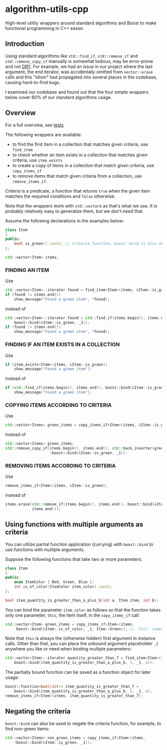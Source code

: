algorithm-utils-cpp
===================

High-level utility wrappers around standard algorithms and Boost to make
functional programming in C++ easier.

Introduction
------------

Using standard algorithms like `std::find_if`, `std::remove_if` and
`std::remove_copy_if` manually is somewhat tedious, may be error-prone and not
[DRY](http://en.wikipedia.org/wiki/Don't_repeat_yourself). For example, we had
an issue in our project where the last argument, the end iterator, was
accidentally omitted from `vector::erase` calls and this "idiom" had propagated
into several places in the codebase, causing hard-to-find bugs.

I examined our codebase and found out that the four simple wrappers below cover
80% of our standard algorithms usage.

Overview
--------

For a full overview, see [tests](test/main.cpp).

The following wrappers are available:

* to find the first item in a collection that matches given criteria, use
  `find_item`
* to check whether an item exists in a collection that matches given criteria,
  use `item_exists`
* to create a copy of items in a collection that match given criteria, use
  `copy_items_if`
* to remove items that match given criteria from a collection, use
  `remove_items_if`.

*Criteria* is a predicate, a function that returns `true` when the given item
matches the required conditions and `false` otherwise.

Note that the wrappers work with `std::vector`s as that's what we use. It is
probably relatively easy to generalize them, but we don't need that.

Assume the following declarations in the examples below:

```c++
class Item
{
public:
    bool is_green() const; // criteria function, boost::bind is also able to bind fields
};

std::vector<Item> items;
```

### FINDING AN ITEM

Use

```c++
std::vector<Item>::iterator found = find_item<Item>(items, &Item::is_green);
if (found != items.end())
    show_message("Found a green item", *found);
```

instead of

```c++
std::vector<Item>::iterator found = std::find_if(items.begin(), items.end(),
    boost::bind(&Item::is_green, _1));
if (found != items.end())
    show_message("Found a green item", *found);
```

### FINDING IF AN ITEM EXISTS IN A COLLECTION

Use

```c++
if (item_exists<Item>(items, &Item::is_green))
    show_message("Found a green item");
```

instead of

```c++
if (std::find_if(items.begin(), items.end(), boost::bind(&Item::is_green, _1)) != items.end())
    show_message("Found a green item");
```

### COPYING ITEMS ACCORDING TO CRITERIA

Use

```c++
std::vector<Items> green_items = copy_items_if<Item>(items, &Item::is_green);
```

instead of

```c++
std::vector<Items> green_items;
std::remove_copy_if(items.begin(), items.end(), std::back_inserter(green_items),
                    !boost::bind(&Item::is_green, _1));
```

### REMOVING ITEMS ACCORDING TO CRITERIA

Use

```c++
remove_items_if<Item>(items, &Item::is_green);
```

instead of

```c++
items.erase(std::remove_if(items.begin(), items.end(), boost::bind(&Item::is_green, _1)),
            items.end());
```

Using functions with multiple arguments as criteria
---------------------------------------------------

You can utilize partial function application (currying) with `boost::bind` to
use functions with multiple arguments.

Suppose the following functions that take two or more parameters:

```c++
class Item
{
public:
    enum ItemColor { Red, Green, Blue };
    int is_of_color(ItemColor item_color) const;
};

bool item_quantity_is_greater_than_a_plus_b(int a, Item item, int b);
```

You can bind the parameter `item_color` as follows so that the function takes
only one parameter, `this`, the item itself, in the `copy_items_if` call:

```c++
std::vector<Item> green_items = copy_items_if<Item>(items,
     boost::bind(&Item::is_of_color, _1, Item::Green)); // `this` comes first
```

Note that `this` is always the (otherwise hidden) first argument in instance
calls. Other than that, you can place the unbound argument placeholder `_1`
anywhere you like or need when binding multiple parameters:

```c++
std::vector<Item>::iterator quantity_greater_than_7 = find_item<Item>(items,
    boost::bind(item_quantity_is_greater_than_a_plus_b, 3, _1, 4));
```

The partially bound function can be saved as a function object for later usage:

```c++
boost::function<bool(int)> item_quantity_is_greater_than_7 =
    boost::bind(item_quantity_is_greater_than_a_plus_b, 3, _1, 4);
remove_items_if<Item>(items, item_quantity_is_greater_than_7);
```

Negating the criteria
---------------------

`boost::bind` can also be used to negate the criteria function, for example, to
find non-green items:

```c++
std::vector<Items> non_green_items = copy_items_if<Item>(items,
    !boost::bind(&Item::is_green, _1));
```
